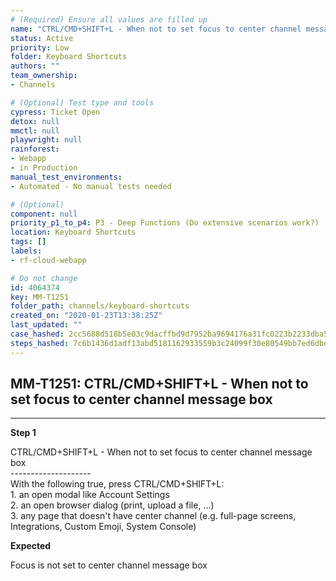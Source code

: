 ```yaml
---
# (Required) Ensure all values are filled up
name: "CTRL/CMD+SHIFT+L - When not to set focus to center channel message box"
status: Active
priority: Low
folder: Keyboard Shortcuts
authors: ""
team_ownership: 
- Channels

# (Optional) Test type and tools
cypress: Ticket Open
detox: null
mmctl: null
playwright: null
rainforest: 
- Webapp
- in Production
manual_test_environments: 
- Automated - No manual tests needed

# (Optional)
component: null
priority_p1_to_p4: P3 - Deep Functions (Do extensive scenarios work?)
location: Keyboard Shortcuts
tags: []
labels: 
- rf-cloud-webapp

# Do not change
id: 4064374
key: MM-T1251
folder_path: channels/keyboard-shortcuts
created_on: "2020-01-23T13:38:25Z"
last_updated: ""
case_hashed: 2cc5688d518b5e03c9dacffbd9d7952ba9694176a31fc0223b2233dba56911994d4f9d2b221f22afd019d85ce5608554
steps_hashed: 7c6b1436d1adf13abd5181162933559b3c24099f30e80549bb7ed6dbdef245b14e684661516a9a1386dfe239983cb722
---
```


## MM-T1251: CTRL/CMD+SHIFT+L - When not to set focus to center channel message box

---

**Step 1**

CTRL/CMD+SHIFT+L - When not to set focus to center channel message box\
\--------------------\
With the following true, press CTRL/CMD+SHIFT+L:\
1\. an open modal like Account Settings\
2\. an open browser dialog (print, upload a file, ...)\
3\. any page that doesn't have center channel (e.g. full-page screens, Integrations, Custom Emoji, System Console)

**Expected**

Focus is not set to center channel message box
